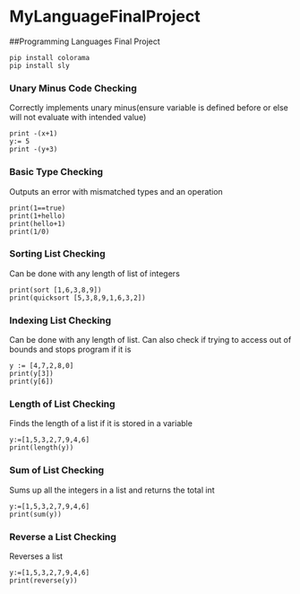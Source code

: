 # MyLanguageFinalProject
##Programming Languages Final Project
```
pip install colorama
pip install sly
```
### Unary Minus Code Checking
Correctly implements unary minus(ensure variable is defined before or else will not evaluate with intended value)
```
print -(x+1)
y:= 5
print -(y+3)
```
### Basic Type Checking
Outputs an error with mismatched types and an operation
```
print(1==true)
print(1+hello)
print(hello+1)
print(1/0)
```
### Sorting List Checking
Can be done with any length of list of integers
```
print(sort [1,6,3,8,9])
print(quicksort [5,3,8,9,1,6,3,2])
```
### Indexing List Checking
Can be done with any length of list. Can also check if trying to access out of bounds and stops program if it is
```
y := [4,7,2,8,0]
print(y[3])
print(y[6])
```
### Length of List Checking
Finds the length of a list if it is stored in a variable
```
y:=[1,5,3,2,7,9,4,6]
print(length(y))
```
### Sum of List Checking
Sums up all the integers in a list and returns the total int
```
y:=[1,5,3,2,7,9,4,6]
print(sum(y))
```
### Reverse a List Checking
Reverses a list
```
y:=[1,5,3,2,7,9,4,6]
print(reverse(y))
```

